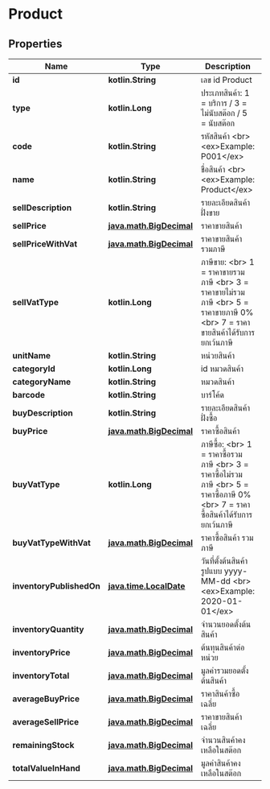 
# Product

## Properties
Name | Type | Description | Notes
------------ | ------------- | ------------- | -------------
**id** | **kotlin.String** | เลข id Product |  [optional]
**type** | **kotlin.Long** | ประเภทสินค้า: 1 &#x3D; บริการ / 3 &#x3D; ไม่นับสต๊อก / 5 &#x3D; นับสต๊อก |  [optional]
**code** | **kotlin.String** | รหัสสินค้า &lt;br&gt; &lt;ex&gt;Example: P001&lt;/ex&gt; |  [optional]
**name** | **kotlin.String** | ชื่อสินค้า &lt;br&gt; &lt;ex&gt;Example: Product&lt;/ex&gt; |  [optional]
**sellDescription** | **kotlin.String** | รายละเอียดสินค้า ฝั่งขาย |  [optional]
**sellPrice** | [**java.math.BigDecimal**](java.math.BigDecimal.md) | ราคาขายสินค้า |  [optional]
**sellPriceWithVat** | [**java.math.BigDecimal**](java.math.BigDecimal.md) | ราคาขายสินค้า รวมภาษี |  [optional]
**sellVatType** | **kotlin.Long** | ภาษีขาย: &lt;br&gt; 1 &#x3D; ราคาขายรวมภาษี &lt;br&gt; 3 &#x3D; ราคาขายไม่รวมภาษี &lt;br&gt; 5 &#x3D; ราคาขายภาษี 0% &lt;br&gt; 7 &#x3D; ราคาขายสินค้าได้รับการยกเว้นภาษี |  [optional]
**unitName** | **kotlin.String** | หน่วยสินค้า |  [optional]
**categoryId** | **kotlin.Long** | id หมวดสินค้า |  [optional]
**categoryName** | **kotlin.String** | หมวดสินค้า |  [optional]
**barcode** | **kotlin.String** | บาร์โค้ด |  [optional]
**buyDescription** | **kotlin.String** | รายละเอียดสินค้า ฝั่งซื้อ |  [optional]
**buyPrice** | [**java.math.BigDecimal**](java.math.BigDecimal.md) | ราคาซื้อสินค้า |  [optional]
**buyVatType** | **kotlin.Long** | ภาษีซื้อ: &lt;br&gt; 1 &#x3D; ราคาซื้อรวมภาษี &lt;br&gt; 3 &#x3D; ราคาซื้อไม่รวมภาษี &lt;br&gt; 5 &#x3D; ราคาซื้อภาษี 0% &lt;br&gt; 7 &#x3D; ราคาซื้อสินค้าได้รับการยกเว้นภาษี |  [optional]
**buyVatTypeWithVat** | [**java.math.BigDecimal**](java.math.BigDecimal.md) | ราคาซื้อสินค้า รวมภาษี |  [optional]
**inventoryPublishedOn** | [**java.time.LocalDate**](java.time.LocalDate.md) | วันที่ตั้งต้นสินค้า รูปแบบ yyyy-MM-dd &lt;br&gt; &lt;ex&gt;Example: 2020-01-01&lt;/ex&gt; |  [optional]
**inventoryQuantity** | [**java.math.BigDecimal**](java.math.BigDecimal.md) | จำนวนยอดตั้งต้นสินค้า |  [optional]
**inventoryPrice** | [**java.math.BigDecimal**](java.math.BigDecimal.md) | ต้นทุนสินค้าต่อหน่วย |  [optional]
**inventoryTotal** | [**java.math.BigDecimal**](java.math.BigDecimal.md) | มูลค่ารวมยอดตั้งต้นสินค้า |  [optional]
**averageBuyPrice** | [**java.math.BigDecimal**](java.math.BigDecimal.md) | ราคาสินค้าซื้อเฉลี่ย |  [optional]
**averageSellPrice** | [**java.math.BigDecimal**](java.math.BigDecimal.md) | ราคาขายสินค้าเฉลี่ย |  [optional]
**remainingStock** | [**java.math.BigDecimal**](java.math.BigDecimal.md) | จำนวนสินค้าคงเหลือในสต๊อก |  [optional]
**totalValueInHand** | [**java.math.BigDecimal**](java.math.BigDecimal.md) | มูลค่าสินค้าคงเหลือในสต๊อก |  [optional]



